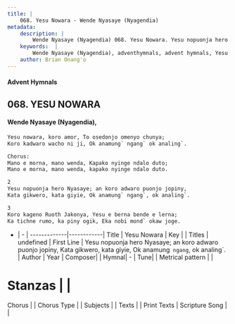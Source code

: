 ```yaml
---
title: |
    068. Yesu Nowara - Wende Nyasaye (Nyagendia)
metadata:
    description: |
        Wende Nyasaye (Nyagendia) 068. Yesu Nowara. Yesu nopuonja hero Nyasaye; an koro adwaro puonjo jopiny, Kata gikwero, kata giyie, Ok anamung` ngang`, ok analing`.  
    keywords:  |
        Wende Nyasaye (Nyagendia), adventhymnals, advent hymnals, Yesu Nowara, Yesu nopuonja hero Nyasaye; an koro adwaro puonjo jopiny, Kata gikwero, kata giyie, Ok anamung` ngang`, ok analing`.. 
    author: Brian Onang'o
---
```


#### Advent Hymnals
## 068. YESU NOWARA
####  Wende Nyasaye (Nyagendia),

```txt
Yesu nowara, koro amor, To osedonjo omenyo chunya;
Koro kadwaro wacho ni ji, Ok anamung` ngang` ok analing`.

Chorus:
Mano e morna, mano wenda, Kapako nyinge ndalo duto;
Mano e morna, mano wenda, kapako nyinge ndalo duto.

2
Yesu nopuonja hero Nyasaye; an koro adwaro puonjo jopiny,
Kata gikwero, kata giyie, Ok anamung` ngang`, ok analing`.

3
Koro kageno Ruoth Jakonya, Yesu e berna bende e lerna;
Ka tichne rumo, ka piny ogik, Eka nobi mond` okaw joge.


```

- |   -  |
-------------|------------|
Title | Yesu Nowara |
Key |  |
Titles | undefined |
First Line | Yesu nopuonja hero Nyasaye; an koro adwaro puonjo jopiny, Kata gikwero, kata giyie, Ok anamung` ngang`, ok analing`. |
Author | 
Year | 
Composer| |
Hymnal|  - |
Tune|  |
Metrical pattern | |
# Stanzas |  |
Chorus |  |
Chorus Type |  |
Subjects | |
Texts |  |
Print Texts | 
Scripture Song |  |
    

